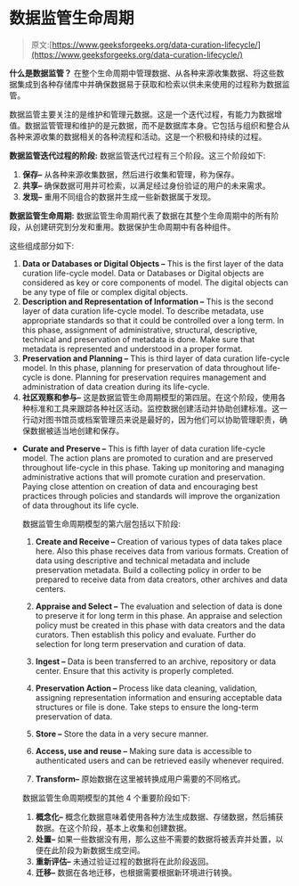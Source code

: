 # 数据监管生命周期

> 原文:[https://www.geeksforgeeks.org/data-curation-lifecycle/](https://www.geeksforgeeks.org/data-curation-lifecycle/)

**什么是数据监管？**
在整个生命周期中管理数据、从各种来源收集数据、将这些数据集成到各种存储库中并确保数据易于获取和检索以供未来使用的过程称为数据监管。

数据监管主要关注的是维护和管理元数据。这是一个迭代过程，有能力为数据增值。数据监管管理和维护的是元数据，而不是数据库本身。它包括与组织和整合从各种来源收集的数据相关的各种流程和活动。这是一个积极和持续的过程。

**数据监管迭代过程的阶段:**
数据监管迭代过程有三个阶段。这三个阶段如下:

1.  **保存–**
    从各种来源收集数据，然后进行收集和管理，称为保存。
2.  **共享–**
    确保数据可用并可检索，以满足经过身份验证的用户的未来需求。
3.  **发现–**
    重用不同组合的数据并生成一些新数据属于发现。

**数据监管生命周期:**
数据监管生命周期代表了数据在其整个生命周期中的所有阶段，从创建研究到分发和重用。数据保护生命周期中有各种组件。

这些组成部分如下:

1.  **Data or Databases or Digital Objects –**
    This is the first layer of the data curation life-cycle model. Data or Databases or Digital objects are considered as key or core components of model. The digital objects can be any type of file or complex digital objects.
2.  **Description and Representation of Information –**
    This is the second layer of data curation life-cycle model. To describe metadata, use appropriate standards so that it could be controlled over a long term. In this phase, assignment of administrative, structural, descriptive, technical and preservation of metadata is done. Make sure that metadata is represented and understood in a proper format.
3.  **Preservation and Planning –**
    This is third layer of data curation life-cycle model. In this phase, planning for preservation of data throughout life-cycle is done. Planning for preservation requires management and administration of data creation during its life-cycle.
4.  **社区观察和参与–**
    这是数据监管生命周期模型的第四层。在这个阶段，使用各种标准和工具来跟踪各种社区活动。监控数据创建活动并协助创建标准。这一行动对图书馆员或档案管理员来说是最好的，因为他们可以协助管理职责，确保数据被适当地创建和保存。

*   **Curate and Preserve –**
    This is fifth layer of data curation life-cycle model. The action plans are promoted to curation and are preserved throughout life-cycle in this phase. Taking up monitoring and managing administrative actions that will promote curation and preservation. Paying close attention on creation of data and encouraging best practices through policies and standards will improve the organization of data throughout its life cycle.

    数据监管生命周期模型的第六层包括以下阶段:

    1.  **Create and Receive –**
        Creation of various types of data takes place here. Also this phase receives data from various formats. Creation of data using descriptive and technical metadata and include preservation metadata. Build a collecting policy in order to be prepared to receive data from data creators, other archives and data centers.
    2.  **Appraise and Select –**
        The evaluation and selection of data is done to preserve it for long term in this phase. An appraise and selection policy must be created in this phase with data creators and the data curators. Then establish this policy and evaluate. Further do selection for long term preservation and curation of data.
    3.  **Ingest –**
        Data is been transferred to an archive, repository or data center. Ensure that this activity is properly completed.
    4.  **Preservation Action –**
        Process like data cleaning, validation, assigning representation information and ensuring acceptable data structures or file is done. Take steps to ensure the long-term preservation of data.

    5.  **Store –**
        Store the data in a very secure manner.
    6.  **Access, use and reuse –**
        Making sure data is accessible to authenticated users and can be retrieved easily whenever required.
    7.  **Transform–**
        原始数据在这里被转换成用户需要的不同格式。

    数据监管生命周期模型的其他 4 个重要阶段如下:

    1.  **概念化–**
        概念化数据意味着使用各种方法生成数据、存储数据，然后捕获数据。在这个阶段，基本上收集和创建数据。
    2.  **处置–**
        如果一些数据没有用，那么这些不需要的数据将被丢弃并处置，以便在此阶段为新数据生成空间。
    3.  **重新评估–**
        未通过验证过程的数据将在此阶段返回。
    4.  **迁移–**
        数据在各地迁移，也根据需要根据新环境进行转换。